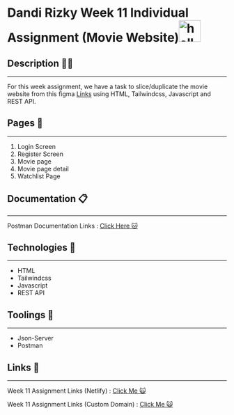 # Dandi Rizky Week 11 Individual Assignment (Movie Website)<img src="https://raw.githubusercontent.com/DandiRizkyy/slackmoji/master/emoji/blob/blob-wave-gif.gif" width="50px" height="50px" alt="hello">

## Description ✍🏻

---

For this week assignment, we have a task to slice/duplicate the movie website from this figma [Links](<https://www.figma.com/file/yCKKRAWIdhVVekSMjwJCGp/The-Movie-Tracker---TV-Shows-%26-Movies-Tracking-Web-App-(Community)?node-id=9-100&t=ijCcQkNNnhagBOiJ-0>) using HTML, Tailwindcss, Javascript and REST API.

## Pages 📖

---

1. Login Screen
2. Register Screen
3. Movie page
4. Movie page detail
5. Watchlist Page

## Documentation 📋

---

Postman Documentation Links : [Click Here 🐱](https://documenter.getpostman.com/view/24409630/2s93RZNq3z)

## Technologies 🚀

---

- HTML
- Tailwindcss
- Javascript
- REST API

## Toolings 🔨

---

- Json-Server
- Postman

## Links 🔗

---

Week 11 Assignment Links (Netlify) : [Click Me 🙀](https://dandi-week11.netlify.app/)

Week 11 Assignment Links (Custom Domain) : [Click Me 🙀](https://the-movie-app.dandirizky.site/)
